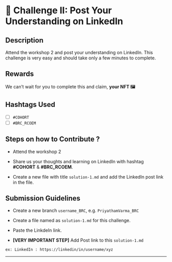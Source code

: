 # 🌱 Challenge II: Post Your Understanding on LinkedIn

## Description

Attend the workshop 2 and post your understanding on LinkedIn. This challenge is very easy and should take only a few minutes to complete. 

## Rewards

We can’t wait for you to complete this and claim, **your NFT 🖼️**

## Hashtags Used

- [ ] `#COHORT`
- [ ] `#BRC_RCOEM`

## Steps on how to Contribute ?

 - Attend the workshop 2

 - Share us your thoughts and learning on LinkedIn with hashtag **#COHORT** & **#BRC_RCOEM**. 

 - Create a new file with title `solution-1.md` and add the LinkedIn post link in the file.

 
## Submission Guidelines

- Create a new branch `username_BRC`, e.g. `PriyathamVarma_BRC`

- Create a file named as `solution-1.md` for this challenge. 

- Paste the LinkdeIn link.

 - **[VERY IMPORTANT STEP]**  Add Post link to this `solution-1.md`
 
 ```
 ex: LinkedIn : https://linkedin/in/username/xyz
 ```

---
